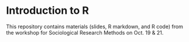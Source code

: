 # Introduction to R

This repository contains materials (slides, R markdown, and R code) from the workshop for Sociological Research Methods on
Oct. 19 & 21.

